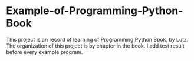 # Example-of-Programming-Python-Book
This project is an record of learning of Programming Python Book, by Lutz. The
organization of this project is by chapter in the book. I add test result before every
example program.
	
